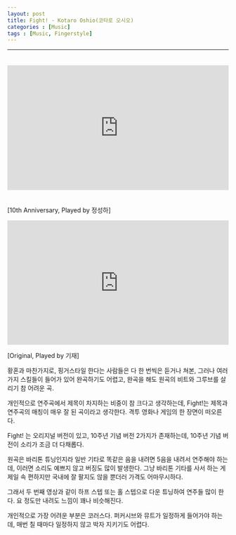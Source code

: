 ```yaml
---
layout: post
title: Fight! - Kotaro Oshio(코타로 오시오)
categories : [Music]
tags : [Music, Fingerstyle]
---
```


---

<span style = "line-height:50%"><br>

<div>
    <style>.embed-container { position: relative; padding-bottom: 56.25%; height: 0; overflow: hidden; max-width: 100%; } .embed-container iframe, .embed-container object, .embed-container embed { position: absolute; top: 0; left: 0; width: 100%; height: 100%; }</style><div class='embed-container'><iframe src='https://www.youtube.com/embed/VJqC--BHBEI' frameborder='0' allowfullscreen></iframe></div>
</div>



<span style = "line-height:50%"><br></span>

[10th Anniversary, Played by 정성하]



<div>
    <style>.embed-container { position: relative; padding-bottom: 56.25%; height: 0; overflow: hidden; max-width: 100%; } .embed-container iframe, .embed-container object, .embed-container embed { position: absolute; top: 0; left: 0; width: 100%; height: 100%; }</style><div class='embed-container'><iframe src='https://www.youtube.com/embed/gy0r9Zoj_bc' frameborder='0' allowfullscreen></iframe></div>
</div>

[Original, Played by 기재]



황혼과 마찬가지로, 핑거스타일 한다는 사람들은 다 한 번씩은 듣거나 쳐본, 그러나 여러 가지 스킬들이 들어가 있어 완곡하기도 어렵고, 완곡을 해도 원곡의 비트와 그루브를 살리기 참 어려운 곡.

개인적으로 연주곡에서 제목이 차지하는 비중이 참 크다고 생각하는데, Fight!는 제목과 연주곡의 매칭이 매우 잘 된 곡이라고 생각한다. 격투 영화나 게임의 한 장면이 떠오른다.

Fight! 는 오리지널 버전이 있고, 10주년 기념 버전 2가지가 존재하는데, 10주년 기념 버전이 소리가 조금 더 다채롭다.

원곡은 바리톤 튜닝인지라 일반 기타로 똑같은 음을 내려면 5음을 내려서 연주해야 하는데, 이러면 소리도 예쁘지 않고 버징도 많이 발생한다. 그냥 바리톤 기타를 사서 하는 게 제일 속 편하지만 국내에 잘 팔지도 않을 뿐더러 가격도 어마무시하다.

그래서 두 번째 영상과 같이 하프 스텝 또는 홀 스텝으로 다운 튜닝하여 연주들 많이 한다. 요 정도만 내려도 느낌이 꽤나 비슷해진다.

개인적으로 가장 어려운 부분은 코러스다. 퍼커시브와 뮤트가 일정하게 들어가야 하는데, 매번 칠 때마다 일정하지 않고 박자 지키기도 어렵다.



